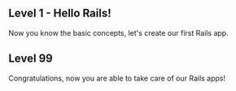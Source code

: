 ## Level 1 - Hello Rails!

Now you know the basic concepts, let's create our first Rails app.

## Level 99

Congratulations, now you are able to take care of our Rails apps! 
